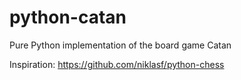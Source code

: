 # python-catan
Pure Python implementation of the board game Catan

Inspiration: https://github.com/niklasf/python-chess
